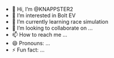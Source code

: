 - 👋 Hi, I’m @KNAPPSTER2
- 👀 I’m interested in Bolt EV
- 🌱 I’m currently learning race simulation
- 💞️ I’m looking to collaborate on ...
- 📫 How to reach me ...
- 😄 Pronouns: ...
- ⚡ Fun fact: ...

<!---
KNAPPSTER2/KNAPPSTER2 is a ✨ special ✨ repository because its `README.md` (this file) appears on your GitHub profile.
You can click the Preview link to take a look at your changes.
--->
